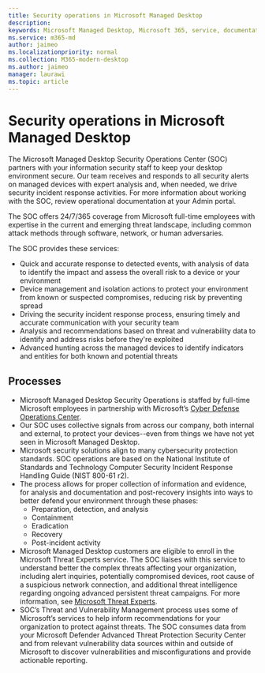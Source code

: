 ```yaml
---
title: Security operations in Microsoft Managed Desktop 
description:  
keywords: Microsoft Managed Desktop, Microsoft 365, service, documentation
ms.service: m365-md
author: jaimeo
ms.localizationpriority: normal
ms.collection: M365-modern-desktop
ms.author: jaimeo
manager: laurawi
ms.topic: article
---
```



# Security operations in Microsoft Managed Desktop

The Microsoft Managed Desktop Security Operations Center (SOC) partners with your information security staff to keep your desktop environment secure. Our team receives and responds to all security alerts on managed devices with expert analysis and, when needed, we drive security incident response activities. For more information about working with the SOC, review operational documentation at your Admin portal.

The SOC offers 24/7/365 coverage from Microsoft full-time employees with expertise in the current and emerging threat landscape, including common attack methods through software, network, or human adversaries.

The SOC provides these services:
- Quick and accurate response to detected events, with analysis of data to identify the impact and assess the overall risk to a device or your environment
- Device management and isolation actions to protect your environment from known or suspected compromises, reducing risk by preventing spread
- Driving the security incident response process, ensuring timely and accurate communication with your security team
- Analysis and recommendations based on threat and vulnerability data to identify and address risks before they're exploited
- Advanced hunting across the managed devices to identify indicators and entities for both known and potential threats

## Processes

- Microsoft Managed Desktop Security Operations is staffed by full-time Microsoft employees in partnership with  Microsoft’s [Cyber Defense Operations Center](https://www.microsoft.com/msrc/cdoc). 
- Our SOC uses collective signals from across our company, both internal and external, to protect your devices--even from things we have not yet seen in Microsoft Managed Desktop.
- Microsoft security solutions align to many cybersecurity protection standards. SOC operations are based on the National Institute of Standards and Technology Computer Security Incident Response Handling Guide (NIST 800-61 r2).
- The process allows for proper collection of information and evidence, for analysis and documentation and post-recovery insights into ways to better defend your environment through these phases:
    - Preparation, detection, and analysis
    - Containment
    - Eradication
    - Recovery
    - Post-incident activity
- Microsoft Managed Desktop customers are eligible to enroll in the Microsoft Threat Experts service. The SOC liaises with this service to understand better the complex threats affecting your organization, including alert inquiries, potentially compromised devices, root cause of a suspicious network connection, and additional threat intelligence regarding ongoing advanced persistent threat campaigns. For more information, see [Microsoft Threat Experts](https://docs.microsoft.com/windows/security/threat-protection/microsoft-defender-atp/microsoft-threat-experts).
- SOC’s Threat and Vulnerability Management process uses some of Microsoft’s services to help inform recommendations for your organization to protect against threats. The SOC consumes data from your Microsoft Defender Advanced Threat Protection Security Center and from relevant vulnerability data sources within and outside of Microsoft to discover vulnerabilities and misconfigurations and provide actionable reporting.
